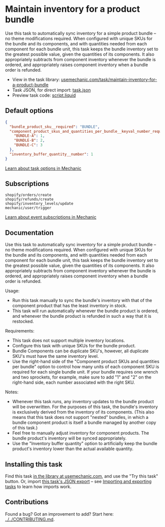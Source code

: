 # Maintain inventory for a product bundle

Use this task to automatically sync inventory for a simple product bundle – no theme modifications required. When configured with unique SKUs for the bundle and its components, and with quantities needed from each component for each bundle unit, this task keeps the bundle inventory set to the greatest possible value, given the quantities of its components. It also appropriately subtracts from component inventory whenever the bundle is ordered, and appropriately raises component inventory when a bundle order is refunded.

* View in the task library: [usemechanic.com/task/maintain-inventory-for-a-product-bundle](https://usemechanic.com/task/maintain-inventory-for-a-product-bundle)
* Task JSON, for direct import: [task.json](../../tasks/maintain-inventory-for-a-product-bundle.json)
* Preview task code: [script.liquid](./script.liquid)

## Default options

```json
{
  "bundle_product_sku__required": "BUNDLE",
  "component_product_skus_and_quantities_per_bundle__keyval_number_required": {
    "BUNDLE-A": 1,
    "BUNDLE-B": 2,
    "BUNDLE-C": 3
  },
  "inventory_buffer_quantity__number": 1
}
```

[Learn about task options in Mechanic](https://docs.usemechanic.com/article/471-task-options)

## Subscriptions

```liquid
shopify/orders/create
shopify/refunds/create
shopify/inventory_levels/update
mechanic/user/trigger
```

[Learn about event subscriptions in Mechanic](https://docs.usemechanic.com/article/408-subscriptions)

## Documentation

Use this task to automatically sync inventory for a simple product bundle – no theme modifications required. When configured with unique SKUs for the bundle and its components, and with quantities needed from each component for each bundle unit, this task keeps the bundle inventory set to the greatest possible value, given the quantities of its components. It also appropriately subtracts from component inventory whenever the bundle is ordered, and appropriately raises component inventory when a bundle order is refunded.

Usage:

* Run this task manually to sync the bundle's inventory with that of the component product that has the least inventory in stock.
* This task will run automatically whenever the bundle product is ordered, and whenever the bundle product is refunded in such a way that it is restocked.

Requirements:

* This task does not support multiple inventory locations.
* Configure this task with unique SKUs for the bundle product.
* Bundle Components can be duplicate SKU's, however, all duplicate SKU's must have the same inventory level. 
* Use the right-hand side of the "Component product SKUs and quantities per bundle" option to control how many units of each component SKU is required for each single bundle unit. If your bundle requires one wrench and two sprockets, for example, make sure to add "1" and "2" on the right-hand side, each number associated with the right SKU.

Notes:

* Whenever this task runs, any inventory updates to the bundle product will be overwritten. For the purposes of this task, the bundle's inventory is exclusively derived from the inventory of its components. (This also means that this task does not support "nested" bundles, in which a bundle component product is itself a bundle managed by another copy of this task.)
* Feel free to manually adjust inventory for component products. The bundle product's inventory will be synced appropriately.
* Use the "Inventory buffer quantity" option to artificially keep the bundle product's inventory lower than the actual available quantity.

## Installing this task

Find this task [in the library at usemechanic.com](https://usemechanic.com/task/maintain-inventory-for-a-product-bundle), and use the "Try this task" button. Or, import [this task's JSON export](../../tasks/maintain-inventory-for-a-product-bundle.json) – see [Importing and exporting tasks](https://docs.usemechanic.com/article/505-importing-and-exporting-tasks) to learn how imports work.

## Contributions

Found a bug? Got an improvement to add? Start here: [../../CONTRIBUTING.md](../../CONTRIBUTING.md).

